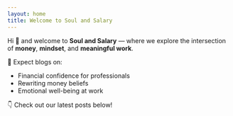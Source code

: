 ```yaml
---
layout: home
title: Welcome to Soul and Salary
---
```


Hi 👋 and welcome to **Soul and Salary** — where we explore the intersection of **money**, **mindset**, and **meaningful work**.

🧠 Expect blogs on:
- Financial confidence for professionals
- Rewriting money beliefs
- Emotional well-being at work

👇 Check out our latest posts below!
